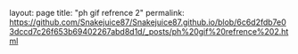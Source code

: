 layout: page
title: "ph gif refrence 2"
permalink: https://github.com/Snakejuice87/Snakejuice87.github.io/blob/6c6d2fdb7e03dccd7c26f653b69402267abd8d1d/_posts/ph%20gif%20refrence%202.html
